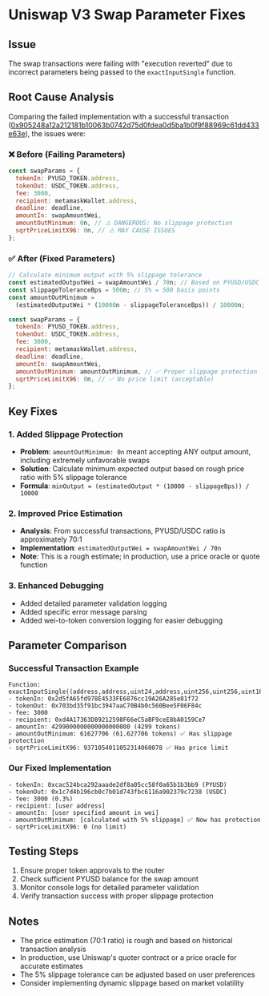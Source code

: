 # Uniswap V3 Swap Parameter Fixes

## Issue

The swap transactions were failing with "execution reverted" due to incorrect parameters being passed to the `exactInputSingle` function.

## Root Cause Analysis

Comparing the failed implementation with a successful transaction ([0x905248a12a212181b10063b0742d75d0fdea0d5ba1b0f9f88969c61dd433e63e](https://sepolia.etherscan.io/tx/0x905248a12a212181b10063b0742d75d0fdea0d5ba1b0f9f88969c61dd433e63e)), the issues were:

### ❌ Before (Failing Parameters)

```javascript
const swapParams = {
  tokenIn: PYUSD_TOKEN.address,
  tokenOut: USDC_TOKEN.address,
  fee: 3000,
  recipient: metamaskWallet.address,
  deadline: deadline,
  amountIn: swapAmountWei,
  amountOutMinimum: 0n, // ⚠️ DANGEROUS: No slippage protection
  sqrtPriceLimitX96: 0n, // ⚠️ MAY CAUSE ISSUES
};
```

### ✅ After (Fixed Parameters)

```javascript
// Calculate minimum output with 5% slippage tolerance
const estimatedOutputWei = swapAmountWei / 70n; // Based on PYUSD/USDC ratio
const slippageToleranceBps = 500n; // 5% = 500 basis points
const amountOutMinimum =
  (estimatedOutputWei * (10000n - slippageToleranceBps)) / 10000n;

const swapParams = {
  tokenIn: PYUSD_TOKEN.address,
  tokenOut: USDC_TOKEN.address,
  fee: 3000,
  recipient: metamaskWallet.address,
  deadline: deadline,
  amountIn: swapAmountWei,
  amountOutMinimum: amountOutMinimum, // ✅ Proper slippage protection
  sqrtPriceLimitX96: 0n, // ✅ No price limit (acceptable)
};
```

## Key Fixes

### 1. Added Slippage Protection

- **Problem**: `amountOutMinimum: 0n` meant accepting ANY output amount, including extremely unfavorable swaps
- **Solution**: Calculate minimum expected output based on rough price ratio with 5% slippage tolerance
- **Formula**: `minOutput = (estimatedOutput * (10000 - slippageBps)) / 10000`

### 2. Improved Price Estimation

- **Analysis**: From successful transactions, PYUSD/USDC ratio is approximately 70:1
- **Implementation**: `estimatedOutputWei = swapAmountWei / 70n`
- **Note**: This is a rough estimate; in production, use a price oracle or quote function

### 3. Enhanced Debugging

- Added detailed parameter validation logging
- Added specific error message parsing
- Added wei-to-token conversion logging for easier debugging

## Parameter Comparison

### Successful Transaction Example

```
Function: exactInputSingle((address,address,uint24,address,uint256,uint256,uint160))
- tokenIn: 0x2d5fA65fd978E4533FE6876cc19A26A285e81f72
- tokenOut: 0x703bd35f91bc3947aaC70B4b0c560Bee5F06F84c
- fee: 3000
- recipient: 0xd4A17363D89212598F66eC5aBF9ceE8bA0159Ce7
- amountIn: 4299000000000000000000 (4299 tokens)
- amountOutMinimum: 61627706 (61.627706 tokens) ✅ Has slippage protection
- sqrtPriceLimitX96: 9371054011052314060078 ✅ Has price limit
```

### Our Fixed Implementation

```
- tokenIn: 0xcac524bca292aaade2df8a05cc58f0a65b1b3bb9 (PYUSD)
- tokenOut: 0x1c7d4b196cb0c7b01d743fbc6116a902379c7238 (USDC)
- fee: 3000 (0.3%)
- recipient: [user address]
- amountIn: [user specified amount in wei]
- amountOutMinimum: [calculated with 5% slippage] ✅ Now has protection
- sqrtPriceLimitX96: 0 (no limit)
```

## Testing Steps

1. Ensure proper token approvals to the router
2. Check sufficient PYUSD balance for the swap amount
3. Monitor console logs for detailed parameter validation
4. Verify transaction success with proper slippage protection

## Notes

- The price estimation (70:1 ratio) is rough and based on historical transaction analysis
- In production, use Uniswap's quoter contract or a price oracle for accurate estimates
- The 5% slippage tolerance can be adjusted based on user preferences
- Consider implementing dynamic slippage based on market volatility

